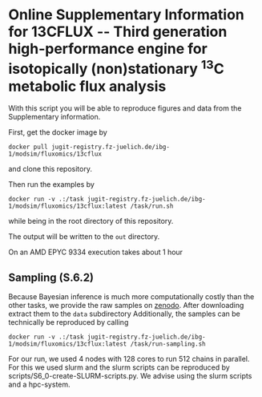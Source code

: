 # Online Supplementary Information for 13CFLUX -- Third generation high-performance engine for isotopically (non)stationary <sup>13</sup>C metabolic flux analysis

With this script you will be able to reproduce figures and data from the Supplementary information. 

First, get the docker image by
```shell
docker pull jugit-registry.fz-juelich.de/ibg-1/modsim/fluxomics/13cflux
```
and clone this repository.

Then run the examples by
```shell
docker run -v .:/task jugit-registry.fz-juelich.de/ibg-1/modsim/fluxomics/13cflux:latest /task/run.sh
```
while being in the root directory of this repository.

The output will be written to the `out` directory. 

On an AMD EPYC 9334 execution takes about 1 hour


## Sampling (S.6.2)

Because Bayesian inference is much more computationally costly than the other tasks,
we provide the raw samples on [zenodo](https://doi.org/10.5281/zenodo.17100887).
After downloading extract them to the `data` subdirectory
Additionally, the samples can be technically be reproduced by calling
```shell
docker run -v .:/task jugit-registry.fz-juelich.de/ibg-1/modsim/fluxomics/13cflux:latest /task/run-sampling.sh
```
For our run, we used 4 nodes with 128 cores to run 512 chains in parallel. For this we used slurm and the slurm scripts can be reproduced by scripts/S6\_0-create-SLURM-scripts.py.
We advise using the slurm scripts and a hpc-system.
